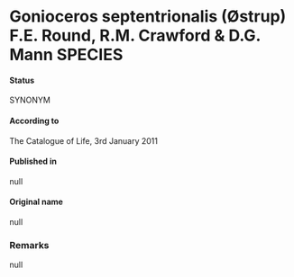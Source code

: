 Gonioceros septentrionalis (Østrup) F.E. Round, R.M. Crawford & D.G. Mann SPECIES
=======

#### Status
SYNONYM

#### According to
The Catalogue of Life, 3rd January 2011

#### Published in
null

#### Original name
null

### Remarks
null